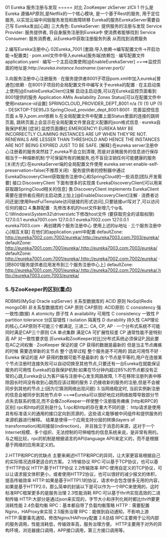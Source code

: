 01 Eureka 服务注册与发现 ===== 对比 ZooKeeper zkServer zlCli
1 什么是Eureka
遵循AP原则,是Netflix的一个核心模块, 是一个基于Rest的服务, 用于定位服务, 以实现云端中间层服务发现和故障转移
Eureka的服务EurekaServer需要自己写 Eureka发出[心跳]
三大角色:
EurekaServer: 提供服务的注册与发现
Service Provider: 服务提供者, 将自身服务注册到Eureka中 使消费者能够找到
Service Consumer: 服务消费者, 从Eureka中获取注册服务列表 从而找到消费服务

2.编写Eureka注册中心 02Eureka_7001 [套路:导入依赖->编写配置文件->开启功能->配置类]
· pom.xml文件中导入eureka[服务端]依赖包
· 编写配置文件application.yaml
· 编写一个主启动类使用[@EnableEurekaServer]
====>监控页面的地址是:http://${eureka.instance.hostname}:${server.port}/

3.向服务注册中心注册服务
· 在服务提供者8001子项目pom.xml中加入eureka[普通包]依赖
· 在8001子项目的全局配置文件中编写关于eureka的配置
· 在主启动类上使用[@EnableEurekaClient]注解
  启动主启动类,可以在Eureka监控页面看到8001提供的服务
Application                     AMIs    Availability Zones	Status[可以在配置文件中使用instance-id设置]
SPRINGCLOUD_PROVIDER_DEPT_8001	n/a (1)	(1)	                UP (1) - DESKTOP-TSE95J3:SpringCloud_provider_dept_8001:8001
· 完善监控信息页面
  a.导入pom.xml依赖
  b.在全局配置文件中配置上面Status里面的连接的跳转页面,
    跳转页面上会显示在全局配置文件里自定义配置的json格式信息
· eureka自我保护机制
[症状]:监控页面爆红:EMERGENCY! EUREKA MAY BE INCORRECTLY CLAIMING INSTANCES ARE UP WHEN THEY'RE NOT. RENEWALS ARE LESSER THAN THRESHOLD AND HENCE THE INSTANCES ARE NOT BEING EXPIRED JUST TO BE SAFE.
[解释]:在eureka server注册中心注册着的服务突然挂了,eureka不会立刻清理, 而是对该微服务的信息进行保存
相当于一种熔断机制:宁可保留所有的微服务,也不盲目注销任何可能健康的服务
[关闭方式]:在eurekaServer端的全局配置文件使用 eureka.server.enable-self-preservation=false(不推荐关闭)
· 服务提供者的控制器中通过EurekaDiscoveryClient获取服务注册中心和SpringCloud的一些消息[团队开发需要]
  接口:DiscoveryClient 下面有很多的实现类 EurekaDiscoveryClient[可以用来获取跟SpringCloud相关的信息]
  类:DiscoveryClient implements EurekaClient
  需要在提供者应用的主启动类上加上[@EnableDiscoveryClient]注解
· 消费者访问还是[使用RestFulTemplate访问链接的形式访问],只要链接url写对了,可以访问任何的接口
4.集群配置
· 先修改本机的host文件新增几个ip名 
C:\Windows\System32\drivers\etc下修改host文件 (要获取完全的读取权限)
127.0.0.1       eureka7001.com
127.0.0.1       eureka7002.com
127.0.0.1       eureka7003.com
· 再创建两个服务注册中心 使用上述的ip地址
· 三个服务注册中心[相互关联] 在他们的application.yaml中配置
    defaultZone: http://eureka7002.com:7002/eureka/,http://eureka7003.com:7003/eureka/
    defaultZone: http://eureka7001.com:7001/eureka/,http://eureka7003.com:7003/eureka/
    defaultZone: http://eureka7001.com:7001/eureka/,http://eureka7002.com:7002/eureka/
· [把8001服务提供者应用发布到三个服务注册中心上]
    defaultZone: http://eureka7001.com:7001/eureka/,http://eureka7002.com:7002/eureka/,http://eureka7003.com:7003/eureka/

### 5.与ZooKeeper的区别(重点)
RDBMS(MySql Oracle sqlServer) 关系型数据库的 ACID 原则
NoSql(Redis mongoDB) 非关系型数据库的 CAP 原则
CAP原则:                                      ACID原则:
C consistency 强一致性(数据)                   A atomicity 原子性
A availability 可用性                         C consistency 一致性
P partition tolerance 分区容错性               I isolation 隔离性
                                              D durability 持久性
CAP理论的核心,CAP原则不可能三个都满足, 三进二: CA, CP, AP
· 一个分布式系统不可能同时满足CAP三个原则
  CA 单点集群 满足CA 可扩展性较差
  CP 通常性能不是特别高
  AP 对一致性要求低
[Eureka和ZooKeeper对比]分布式系统必须保证P,因此要在AC之间权衡
· ZooKeeper 保证的是 CP
  获得的数据是最新的
  但是当主节点瘫痪的时候 需要选举新的主节点 整个选举过程 整个服务是不可用的 因此可用性不好
· Eureka 保证的是 AP
  获得的数据可能不是最新的
  各个节点是平等的,用户在连接某个节点注册时连接失败可以自动切换至其他节点,只要还有一台Eureka在就能保证服务的可用性
  Eureka的自我保护机制:如果在15分钟内超过85%的节点都没有正常的心跳,Eureka会认为客户端与注册中心发生网路故障,
  1.不在移除注册列表中移除因长时间没有收到心跳而应该过期的服务
  2.仍接收新的服务的注册,但是不会被同步到其他的节点上(因为它猜测网络出现问题)
  3.当网络稳定时, 当前实例新注册的信息会被同步到其他节点中
====>Eureka可以很好地应对网络故障导致部分节点失去联系的情况,而不会像ZooKeeper一样使整个注册服务瘫痪
[http和RPC的区别]
rpc和http的区别是什么
1.rpc和http的存在重大不同的是：
http请求是使用具有标准语义的通用的接口定向到资源的，这些语义能够被中间组件和提供服务的来源机器进行解释。
结果是使得一个应用支持分层的转换(layers of transformation)和间接层(indirection)，
并且独立于消息的来源，这对于一个Internet规模、多个组织、无法控制的可伸缩性的信息系统来说，是非常有用的。
与之相比较，rpc的机制是根据语言的API(language API)来定义的，而不是根据基于网络的应用来定义的。

2.HTTP和RPC的优缺点
主要来阐述HTTP和RPC的异同，让大家更容易根据自己的实际情况选择更适合的方案。
2.1传输协议
RPC:可以基于TCP协议，也可以基于HTTP协议
HTTP:基于HTTP协议
2.2传输效率
RPC:使用自定义的TCP协议，可以让请求报文体积更小，或者使用HTTP2协议，也可以很好的减少报文的体积，提高传输效率
HTTP:如果是基于HTTP1.1的协议，请求中会包含很多无用的内容，
如果是基于HTTP2.0，那么简单的封装以下是可以作为一个RPC来使用的，这时标准RPC框架更多的是服务治理
2.3性能消耗
RPC:可以基于thrift实现高效的二进制传输
HTTP:大部分是通过json来实现的，字节大小和序列化耗时都比thrift要更消耗性能
2.4负载均衡
RPC：基本都自带了负载均衡策略
HTTP：需要配置Nginx，HAProxy来实现
2.5服务治理
RPC：能做到自动通知，不影响上游
HTTP:需要事先通知，修改Nginx/HAProxy配置
2.6总结
RPC主要用于公司内部的服务调用，性能消耗低，传输效率高，服务治理方便。
HTTP主要用于对外的异构环境，浏览器接口调用，APP接口调用，第三方接口调用等。
